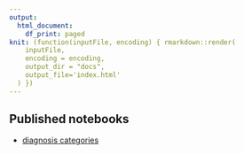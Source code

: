 ```yaml
---
output:
  html_document:
    df_print: paged
knit: (function(inputFile, encoding) { rmarkdown::render(
    inputFile,
    encoding = encoding,
    output_dir = "docs",
    output_file='index.html'
  ) })
---
```


## Published notebooks

- [diagnosis categories](https://utdata.github.io/chj-lindstrom-dfcs/diagnosis-02-category.html)
